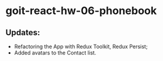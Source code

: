 # goit-react-hw-06-phonebook

## Updates:

- Refactoring the App with Redux Toolkit, Redux Persist;
- Added avatars to the Contact list.
